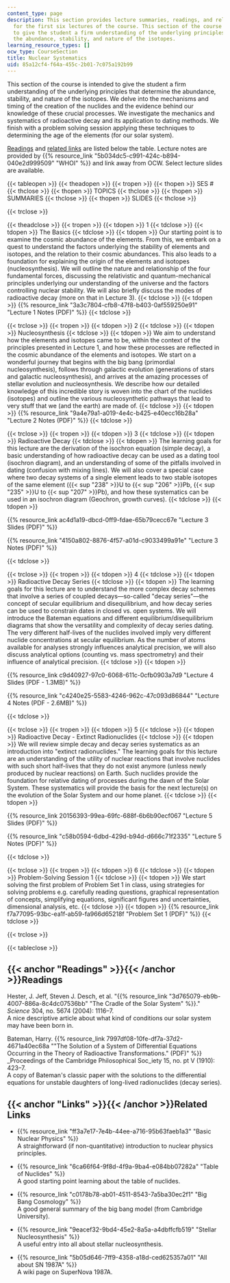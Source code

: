 ```yaml
---
content_type: page
description: This section provides lecture summaries, readings, and related links
  for the first six lectures of the course. This section of the course is intended
  to give the student a firm understanding of the underlying principles that determine
  the abundance, stability, and nature of the isotopes.
learning_resource_types: []
ocw_type: CourseSection
title: Nuclear Systematics
uid: 85a12cf4-f64a-455c-2b01-7c075a192b99
---
```


This section of the course is intended to give the student a firm understanding of the underlying principles that determine the abundance, stability, and nature of the isotopes. We delve into the mechanisms and timing of the creation of the nuclides and the evidence behind our knowledge of these crucial processes. We investigate the mechanics and systematics of radioactive decay and its application to dating methods. We finish with a problem solving session applying these techniques to determining the age of the elements (for our solar system).

[Readings](#Readings) and [related links](#Links) are listed below the table. Lecture notes are provided by {{% resource_link "5b034dc5-c991-424c-b894-040e2d999509" "WHOI" %}} and link away from OCW. Select lecture slides are available.

{{< tableopen >}}
{{< theadopen >}}
{{< tropen >}}
{{< thopen >}}
SES #
{{< thclose >}}
{{< thopen >}}
TOPICS
{{< thclose >}}
{{< thopen >}}
SUMMARIES
{{< thclose >}}
{{< thopen >}}
SLIDES
{{< thclose >}}

{{< trclose >}}

{{< theadclose >}}
{{< tropen >}}
{{< tdopen >}}
1
{{< tdclose >}}
{{< tdopen >}}
The Basics
{{< tdclose >}}
{{< tdopen >}}
Our starting point is to examine the cosmic abundance of the elements. From this, we embark on a quest to understand the factors underlying the stability of elements and isotopes, and the relation to their cosmic abundances. This also leads to a foundation for explaining the origin of the elements and isotopes (nucleosynthesis). We will outline the nature and relationship of the four fundamental forces, discussing the relativistic and quantum-mechanical principles underlying our understanding of the universe and the factors controlling nuclear stability. We will also briefly discuss the modes of radioactive decay (more on that in Lecture 3).
{{< tdclose >}}
{{< tdopen >}}
{{% resource_link "3a3c7804-cfb8-47f8-b403-0af559250e91" "Lecture 1 Notes (PDF)" %}}
{{< tdclose >}}

{{< trclose >}}
{{< tropen >}}
{{< tdopen >}}
2
{{< tdclose >}}
{{< tdopen >}}
Nucleosynthesis
{{< tdclose >}}
{{< tdopen >}}
We aim to understand how the elements and isotopes came to be, within the context of the principles presented in Lecture 1, and how these processes are reflected in the cosmic abundance of the elements and isotopes. We start on a wonderful journey that begins with the big bang (primordial nucleosynthesis), follows through galactic evolution (generations of stars and galactic nucleosynthesis), and arrives at the amazing processes of stellar evolution and nucleosynthesis. We describe how our detailed knowledge of this incredible story is woven into the chart of the nuclides (isotopes) and outline the various nucleosynthetic pathways that lead to very stuff that we (and the earth) are made of.
{{< tdclose >}}
{{< tdopen >}}
{{% resource_link "9a4e79a1-a019-4e4c-b425-e40ecc16b28a" "Lecture 2 Notes (PDF)" %}}
{{< tdclose >}}

{{< trclose >}}
{{< tropen >}}
{{< tdopen >}}
3
{{< tdclose >}}
{{< tdopen >}}
Radioactive Decay
{{< tdclose >}}
{{< tdopen >}}
The learning goals for this lecture are the derivation of the isochron equation (simple decay), a basic understanding of how radioactive decay can be used as a dating tool (isochron diagram), and an understanding of some of the pitfalls involved in dating (confusion with mixing lines). We will also cover a special case where two decay systems of a single element leads to two stable isotopes of the same element ({{< sup "238" >}}U to {{< sup "206" >}}Pb, {{< sup "235" >}}U to {{< sup "207" >}}Pb), and how these systematics can be used in an isochron diagram (Geochron, growth curves).
{{< tdclose >}}
{{< tdopen >}}


{{% resource_link ac4d1a19-dbcd-0ff9-fdae-65b79cecc67e "Lecture 3 Slides (PDF)" %}}

{{% resource_link "4150a802-8876-4f57-a01d-c9033499a91e" "Lecture 3 Notes (PDF)" %}}


{{< tdclose >}}

{{< trclose >}}
{{< tropen >}}
{{< tdopen >}}
4
{{< tdclose >}}
{{< tdopen >}}
Radioactive Decay Series
{{< tdclose >}}
{{< tdopen >}}
The learning goals for this lecture are to understand the more complex decay schemes that involve a series of coupled decays—so-called "decay series"—the concept of secular equilibrium and disequilibrium, and how decay series can be used to constrain dates in closed vs. open systems. We will introduce the Bateman equations and different equilibrium/disequilibrium diagrams that show the versatility and complexity of decay series dating. The very different half-lives of the nuclides involved imply very different nuclide concentrations at secular equilibrium. As the number of atoms available for analyses strongly influences analytical precision, we will also discuss analytical options (counting vs. mass spectrometry) and their influence of analytical precision.
{{< tdclose >}}
{{< tdopen >}}


{{% resource_link c9d40927-97c0-6068-611c-0cfb0903a7d9 "Lecture 4 Slides (PDF - 1.3MB)" %}}

{{% resource_link "c4240e25-5583-4246-962c-47c093d86844" "Lecture 4 Notes (PDF - 2.6MB)" %}}


{{< tdclose >}}

{{< trclose >}}
{{< tropen >}}
{{< tdopen >}}
5
{{< tdclose >}}
{{< tdopen >}}
Radioactive Decay - Extinct Radionuclides
{{< tdclose >}}
{{< tdopen >}}
We will review simple decay and decay series systematics as an introduction into "extinct radionuclides." The learning goals for this lecture are an understanding of the utility of nuclear reactions that involve nuclides with such short half-lives that they do not exist anymore (unless newly produced by nuclear reactions) on Earth. Such nuclides provide the foundation for relative dating of processes during the dawn of the Solar System. These systematics will provide the basis for the next lecture(s) on the evolution of the Solar System and our home planet.
{{< tdclose >}}
{{< tdopen >}}


{{% resource_link 20156393-99ea-69fc-688f-6b6b90ecf067 "Lecture 5 Slides (PDF)" %}}

{{% resource_link "c58b0594-6dbd-429d-b94d-d666c71f2335" "Lecture 5 Notes (PDF)" %}}


{{< tdclose >}}

{{< trclose >}}
{{< tropen >}}
{{< tdopen >}}
6
{{< tdclose >}}
{{< tdopen >}}
Problem-Solving Session 1
{{< tdclose >}}
{{< tdopen >}}
We start solving the first problem of Problem Set 1 in class, using strategies for solving problems e.g. carefully reading questions, graphical representation of concepts, simplifying equations, significant figures and uncertainties, dimensional analysis, etc.
{{< tdclose >}}
{{< tdopen >}}
{{% resource_link f7a77095-93bc-ea1f-ab59-fa966d65218f "Problem Set 1 (PDF)" %}}
{{< tdclose >}}

{{< trclose >}}

{{< tableclose >}}

{{< anchor "Readings" >}}{{< /anchor >}}Readings
------------------------------------------------

Hester, J. Jeff, Steven J. Desch, et al. "{{% resource_link "3d765079-eb9b-4007-886a-8c4dc07536bb" "The Cradle of the Solar System" %}}." _Science_ 304, no. 5674 (2004): 1116–7.  
A nice descriptive article about what kind of conditions our solar system may have been born in.

Bateman, Harry. {{% resource_link 7997df08-10fe-df7a-37d2-4671a40ec68a "\"The Solution of a System of Differential Equations Occurring in the Theory of Radioactive Transformations.\" (PDF)" %}} _Proceedings of the Cambridge Philosophical Soc_iety 15, no. pt V (1910): 423–7.  
A copy of Bateman's classic paper with the solutions to the differential equations for unstable daughters of long-lived radionuclides (decay series).

{{< anchor "Links" >}}{{< /anchor >}}Related Links
--------------------------------------------------

*   {{% resource_link "ff3a7e17-7e4b-44ee-a716-95b63faeb1a3" "Basic Nuclear Physics" %}}  
    A straightforward (if non-quantitative) introduction to nuclear physics principles.

*   {{% resource_link "6ca66f64-9f8d-4f9a-9ba4-e084bb07282a" "Table of Nuclides" %}}  
    A good starting point learning about the table of nuclides.

*   {{% resource_link "c0178b78-ab01-4511-8543-7a5ba30ec2f1" "Big Bang Cosmology" %}}  
    A good general summary of the big bang model (from Cambridge University).

*   {{% resource_link "9eacef32-9bd4-45e2-8a5a-a4dbffcfb519" "Stellar Nucleosynthesis" %}}  
    A useful entry into all about stellar nucleosynthesis.

*   {{% resource_link "5b05d646-7ff9-4358-a18d-ced625357a01" "All about SN 1987A" %}}  
    A wiki page on SuperNova 1987A.